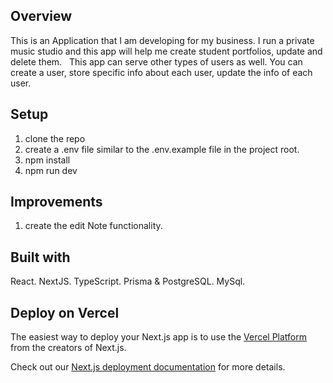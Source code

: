 ## Overview
This is an Application that I am developing for my business. I run a private music studio and this app will help me create student portfolios, update and delete them.  
This app can serve other types of users as well. You can create a user, store specific info about each user, update the info of each user. 

## Setup
1) clone the repo
2) create a .env file similar to the .env.example file in the project root.
3) npm install
4) npm run dev

## Improvements 
1) create the edit Note functionality.


## Built with
React. 
NextJS.
TypeScript.
Prisma & PostgreSQL.
MySql. 

## Deploy on Vercel

The easiest way to deploy your Next.js app is to use the [Vercel Platform](https://vercel.com/new?utm_medium=default-template&filter=next.js&utm_source=create-next-app&utm_campaign=create-next-app-readme) from the creators of Next.js.

Check out our [Next.js deployment documentation](https://nextjs.org/docs/deployment) for more details.
